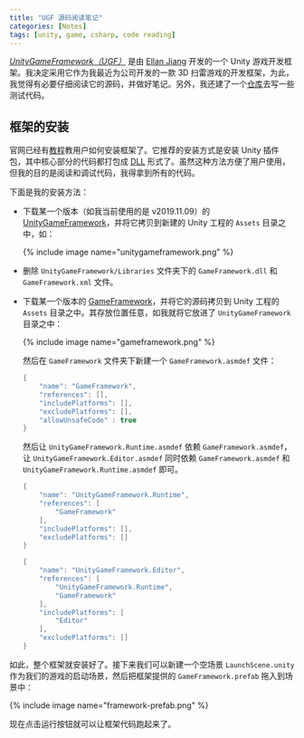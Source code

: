 ```yaml
---
title: "UGF 源码阅读笔记"
categories: [Notes]
tags: [unity, game, csharp, code reading]
---
```


[*UnityGameFramework（UGF）*](https://gameframework.cn/) 是由 [Ellan Jiang](https://github.com/EllanJiang) 开发的一个 Unity 游戏开发框架。我决定采用它作为我最近为公司开发的一款 3D 扫雷游戏的开发框架，为此，我觉得有必要仔细阅读它的源码，并做好笔记。另外，我还建了一个[仓库](https://github.com/alxddh/UGFPlayground)去写一些测试代码。

## 框架的安装

官网已经有[教程](https://gameframework.cn/tutorial/tutorial-001/)教用户如何安装框架了。它推荐的安装方式是安装 Unity 插件包，其中核心部分的代码都打包成 [DLL](https://en.wikipedia.org/wiki/Dynamic-link_library) 形式了。虽然这种方法方便了用户使用，但我的目的是阅读和调试代码，我得拿到所有的代码。

下面是我的安装方法：

- 下载某一个版本（如我当前使用的是 v2019.11.09）的 [UnityGameFramework](https://github.com/EllanJiang/UnityGameFramework)，并将它拷贝到新建的 Unity 工程的 `Assets` 目录之中，如：
  
  {% include image name="unitygameframework.png" %}

- 删除 `UnityGameFramework/Libraries` 文件夹下的 `GameFramework.dll` 和 `GameFramework.xml` 文件。
- 下载某一个版本的 [GameFramework](https://github.com/EllanJiang/GameFramework)，并将它的源码拷贝到 Unity 工程的 `Assets` 目录之中。其存放位置任意，如我就将它放进了 `UnityGameFramework` 目录之中：
  
  {% include image name="gameframework.png" %}

  然后在 `GameFramework` 文件夹下新建一个 `GameFramework.asmdef` 文件：

    ```c#
    {
        "name": "GameFramework",
        "references": [],
        "includePlatforms": [],
        "excludePlatforms": [],
        "allowUnsafeCode" : true
    }
    ```

  然后让 `UnityGameFramework.Runtime.asmdef` 依赖 `GameFramework.asmdef`，让 `UnityGameFramework.Editor.asmdef` 同时依赖 `GameFramework.asmdef` 和 `UnityGameFramework.Runtime.asmdef` 即可。

    ```c#
    {
        "name": "UnityGameFramework.Runtime",
        "references": [
            "GameFramework"
        ],
        "includePlatforms": [],
        "excludePlatforms": []
    }
    ```

    ```c#
    {
        "name": "UnityGameFramework.Editor",
        "references": [
            "UnityGameFramework.Runtime",
            "GameFramework"
        ],
        "includePlatforms": [
            "Editor"
        ],
        "excludePlatforms": []
    }
    ```

如此，整个框架就安装好了。接下来我们可以新建一个空场景 `LaunchScene.unity` 作为我们的游戏的启动场景，然后把框架提供的 `GameFramework.prefab` 拖入到场景中：

{% include image name="framework-prefab.png" %}

现在点击运行按钮就可以让框架代码跑起来了。
